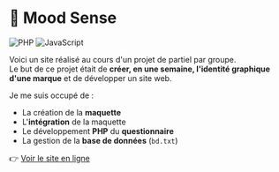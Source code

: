 # 🎨 Mood Sense

![PHP](https://img.shields.io/badge/PHP-777BB4?style=flat&logo=php&logoColor=ffffff)
![JavaScript](https://img.shields.io/badge/JavaScript-F7DF1E?style=flat&logo=javascript&logoColor=000000)

Voici un site réalisé au cours d'un projet de partiel par groupe.  
Le but de ce projet était de **créer, en une semaine, l'identité graphique d'une marque** et de développer un site web.

Je me suis occupé de :  
- La création de la **maquette**  
- L'**intégration** de la maquette  
- Le développement **PHP** du **questionnaire**  
- La gestion de la **base de données** (`bd.txt`)  

👉 [Voir le site en ligne](https://eliott-colin.github.io/Mood-sense/)
